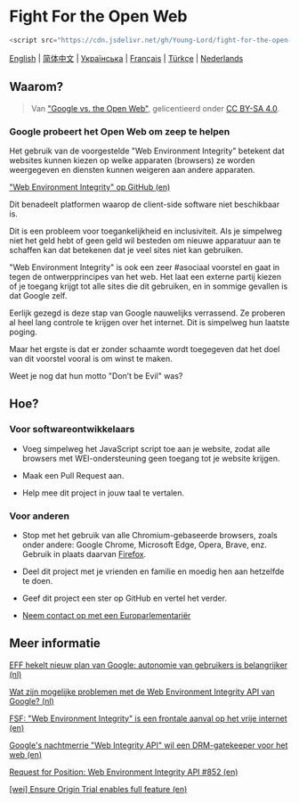# Fight For the Open Web

```javascript
<script src="https://cdn.jsdelivr.net/gh/Young-Lord/fight-for-the-open-web@main/openweb.js" defer async></script>
```

[English](./README.md) | [简体中文](./README.zh-CN.md) | [Українська](./README.uk-UA.md) | [Français](./README.fr-FR.md) | [Türkçe](./README.tr.md) | [Nederlands](./README.nl-NL.md)

## Waarom?

> Van ["Google vs. the Open Web"](https://interpeer.io/blog/2023/07/google-vs-the-open-web/), gelicentieerd onder [CC BY-SA 4.0](https://creativecommons.org/licenses/by-sa/4.0).

### Google probeert het Open Web om zeep te helpen

Het gebruik van de voorgestelde "Web Environment Integrity" betekent dat websites kunnen kiezen op welke apparaten (browsers) ze worden weergegeven en diensten kunnen weigeren aan andere apparaten. 

["Web Environment Integrity" op GitHub (en)](https://github.com/RupertBenWiser/Web-Environment-Integrity/blob/main/explainer.md)

Dit benadeelt platformen waarop de client-side software niet beschikbaar is.

Dit is een probleem voor toegankelijkheid en inclusiviteit. Als je simpelweg niet het geld hebt of geen geld wil besteden om nieuwe apparatuur aan te schaffen kan dat betekenen dat je veel sites niet kan gebruiken.

"Web Environment Integrity" is ook een zeer #asociaal voorstel en gaat in tegen de ontwerpprincipes van het web.
Het laat een externe partij kiezen of je toegang krijgt tot alle sites die dit gebruiken, en in sommige gevallen is dat Google zelf.

Eerlijk gezegd is deze stap van Google nauwelijks verrassend. Ze proberen al heel lang controle te krijgen over het internet. Dit is simpelweg hun laatste poging.

Maar het ergste is dat er zonder schaamte wordt toegegeven dat het doel van dit voorstel vooral is om winst te maken.

Weet je nog dat hun motto "Don’t be Evil" was?

## Hoe?

### Voor softwareontwikkelaars

- Voeg simpelweg het JavaScript script toe aan je website, zodat alle browsers met WEI-ondersteuning geen toegang tot je website krijgen.

- Maak een Pull Request aan.

- Help mee dit project in jouw taal te vertalen.

### Voor anderen

- Stop met het gebruik van alle Chromium-gebaseerde browsers, zoals onder andere: Google Chrome, Microsoft Edge, Opera, Brave, enz. Gebruik in plaats daarvan [Firefox](https://www.mozilla.org/en-US/firefox/new/).

- Deel dit project met je vrienden en familie en moedig hen aan hetzelfde te doen.

- Geef dit project een ster op GitHub en vertel het verder.

- [Neem contact op met een Europarlementariër](https://www.europarl.europa.eu/meps/en/search/advanced?name=&countryCode=NL)

## Meer informatie

[EFF hekelt nieuw plan van Google: autonomie van gebruikers is belangrijker (nl)](https://www.security.nl/posting/806168/EFF+hekelt+nieuw+plan+van+Google%3A+autonomie+van+gebruikers+is+belangrijker)

[Wat zijn mogelijke problemen met de Web Environment Integrity API van Google? (nl)](https://www.techzine.nl/blogs/devops/528005/wat-zijn-mogelijke-problemen-met-de-web-environment-integrity-api-van-google/)

[FSF: "Web Environment Integrity" is een frontale aanval op het vrije internet (en)](https://www.fsf.org/blogs/community/web-environment-integrity-is-an-all-out-attack-on-the-free-internet)

[Google's nachtmerrie "Web Integrity API" wil een DRM-gatekeeper voor het web (en)](https://arstechnica.com/gadgets/2023/07/googles-web-integrity-api-sounds-like-drm-for-the-web/)

[Request for Position: Web Environment Integrity API #852 (en)](https://github.com/mozilla/standards-positions/issues/852)

[\[wei\] Ensure Origin Trial enables full feature (en)](https://github.com/chromium/chromium/commit/6f47a22906b2899412e79a2727355efa9cc8f5bd)
